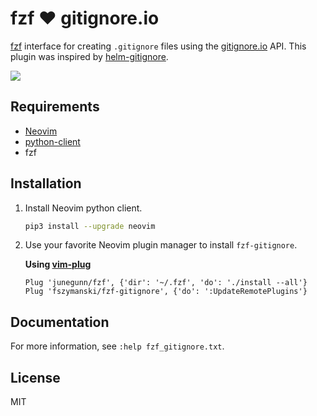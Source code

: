 # fzf :heart: gitignore.io

[fzf](https://github.com/junegunn/fzf) interface for creating `.gitignore` files using the [gitignore.io](https://www.gitignore.io/) API.
This plugin was inspired by [helm-gitignore](https://github.com/jupl/helm-gitignore).

![](https://user-images.githubusercontent.com/25827968/28416293-ba0c98d8-6d53-11e7-8ff8-fe1420f55925.png)

## Requirements

* [Neovim](https://neovim.io/)
* [python-client](https://github.com/neovim/python-client)
* fzf

## Installation

1. Install Neovim python client.

    ```sh
    pip3 install --upgrade neovim
    ```

2. Use your favorite Neovim plugin manager to install `fzf-gitignore`.

    **Using [vim-plug](https://github.com/junegunn/vim-plug)**

    ```vim
    Plug 'junegunn/fzf', {'dir': '~/.fzf', 'do': './install --all'}
    Plug 'fszymanski/fzf-gitignore', {'do': ':UpdateRemotePlugins'}
    ```

## Documentation

For more information, see `:help fzf_gitignore.txt`.

## License

MIT
